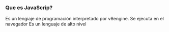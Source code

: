 ### Que es JavaScrip?

Es un lengiaje de programación interpretado por v8engine.
Se ejecuta en el navegador
Es un lenguaje de alto nivel